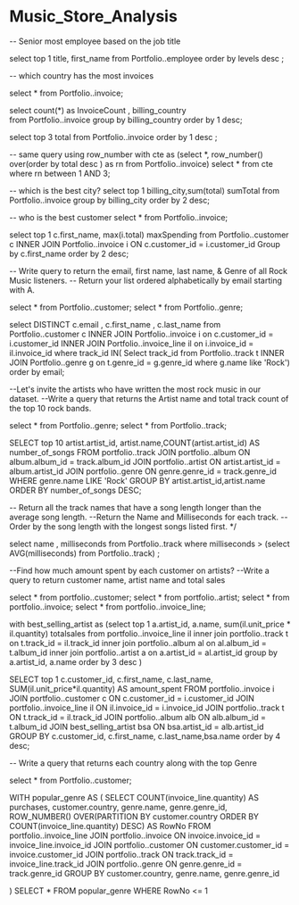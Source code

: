 # Music_Store_Analysis

-- Senior most employee based on the job title

select top 1 title, first_name from Portfolio..employee
order by levels desc ;

-- which country has the most invoices

select * from Portfolio..invoice;


select count(*) as InvoiceCount , billing_country  
from Portfolio..invoice
group by  billing_country
order by 1 desc;

select top 3 total from Portfolio..invoice
order by 1 desc ;

-- same query using row_number
with cte as 
(select *, row_number() over(order by total desc ) as rn 
from Portfolio..invoice)
select * from cte where rn between 1 AND 3;

-- which is the best city?
select top 1 billing_city,sum(total) sumTotal from Portfolio..invoice
group by billing_city 
order by 2 desc;

-- who is the best customer
select * from Portfolio..invoice;

select top 1 c.first_name, max(i.total) maxSpending from Portfolio..customer c
INNER JOIN Portfolio..invoice i
ON c.customer_id = i.customer_id
Group by c.first_name
order by 2 desc;


-- Write query to return the email, first name, last name, & Genre of all Rock Music listeners. 
-- Return your list ordered alphabetically by email starting with A.

select * from Portfolio..customer;
select * from Portfolio..genre;

select DISTINCT c.email , c.first_name , c.last_name from Portfolio..customer c 
INNER JOIN Portfolio..invoice i on c.customer_id = i.customer_id
INNER JOIN Portfolio..invoice_line il on i.invoice_id = il.invoice_id
where track_id IN(
Select track_id from Portfolio..track t 
INNER JOIN Portfolio..genre g on t.genre_id = g.genre_id
where g.name like 'Rock')
order by email;

 --Let's invite the artists who have written the most rock music in our dataset. 
--Write a query that returns the Artist name and total track count of the top 10 rock bands.

select * from Portfolio..genre;
select * from Portfolio..track;



SELECT top 10 artist.artist_id, artist.name,COUNT(artist.artist_id) AS number_of_songs
FROM portfolio..track 
JOIN portfolio..album ON album.album_id = track.album_id
JOIN portfolio..artist ON artist.artist_id = album.artist_id
JOIN portfolio..genre ON genre.genre_id = track.genre_id
WHERE genre.name LIKE 'Rock'
GROUP BY artist.artist_id,artist.name
ORDER BY number_of_songs DESC;

-- Return all the track names that have a song length longer than the average song length. 
--Return the Name and Milliseconds for each track. 
-- Order by the song length with the longest songs listed first. */


select name , milliseconds from Portfolio..track
where milliseconds > 
(select AVG(milliseconds) from Portfolio..track)
;

--Find how much amount spent by each customer on artists?
--Write a query to return customer name, artist name and total sales 

select * from portfolio..customer;
select * from portfolio..artist;
select * from portfolio..invoice;
select * from portfolio..invoice_line;

with best_selling_artist as 
(select top 1 a.artist_id, a.name, sum(il.unit_price * il.quantity) totalsales 
from portfolio..invoice_line il
inner join portfolio..track t on t.track_id = il.track_id
inner join portfolio..album al on al.album_id = t.album_id
inner join portfolio..artist a on a.artist_id = al.artist_id
group by a.artist_id, a.name
order by 3 desc 
)

SELECT top 1 c.customer_id, c.first_name, c.last_name,
SUM(il.unit_price*il.quantity)
AS amount_spent
FROM portfolio..invoice i
JOIN portfolio..customer c ON c.customer_id = i.customer_id
JOIN portfolio..invoice_line il ON il.invoice_id = i.invoice_id
JOIN portfolio..track t ON t.track_id = il.track_id
JOIN portfolio..album alb ON alb.album_id = t.album_id
JOIN best_selling_artist bsa ON bsa.artist_id = alb.artist_id
GROUP BY c.customer_id, c.first_name, c.last_name,bsa.name
order by 4 desc;

-- Write a query that returns each country along with the top Genre

select * from Portfolio..customer;

WITH popular_genre AS 
(
    SELECT COUNT(invoice_line.quantity) AS purchases, customer.country, genre.name, genre.genre_id, 
	ROW_NUMBER() OVER(PARTITION BY customer.country ORDER BY COUNT(invoice_line.quantity) DESC) AS RowNo 
    FROM portfolio..invoice_line 
	JOIN portfolio..invoice ON invoice.invoice_id = invoice_line.invoice_id
	JOIN portfolio..customer ON customer.customer_id = invoice.customer_id
	JOIN portfolio..track ON track.track_id = invoice_line.track_id
	JOIN portfolio..genre ON genre.genre_id = track.genre_id
	GROUP BY customer.country, genre.name, genre.genre_id
	
	
)
SELECT * FROM popular_genre WHERE RowNo <= 1
